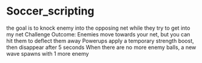 # Soccer_scripting
the goal is to knock enemy into the opposing net while they try to get into my net
Challenge Outcome:
Enemies move towards your net, but you can hit them to deflect them away
Powerups apply a temporary strength boost, then disappear after 5 seconds
When there are no more enemy balls, a new wave spawns with 1 more enemy
